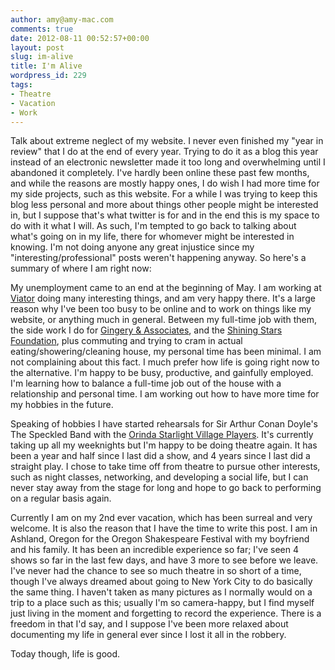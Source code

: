 ```yaml
---
author: amy@amy-mac.com
comments: true
date: 2012-08-11 00:52:57+00:00
layout: post
slug: im-alive
title: I'm Alive
wordpress_id: 229
tags:
- Theatre
- Vacation
- Work
---
```


Talk about extreme neglect of my website. I never even finished my "year in review" that I do at the end of every year. Trying to do it as a blog this year instead of an electronic newsletter made it too long and overwhelming until I abandoned it completely. I've hardly been online these past few months, and while the reasons are mostly happy ones, I do wish I had more time for my side projects, such as this website. For a while I was trying to keep this blog less personal and more about things other people might be interested in, but I suppose that's what twitter is for and in the end this is my space to do with it what I will. As such, I'm tempted to go back to talking about what's going on in my life, there for whomever might be interested in knowing. I'm not doing anyone any great injustice since my "interesting/professional" posts weren't happening anyway. So here's a summary of where I am right now:

My unemployment came to an end at the beginning of May. I am working at [Viator](http://www.viator.com) doing many interesting things, and am very happy there. It's a large reason why I've been too busy to be online and to work on things like my website, or anything much in general. Between my full-time job with them, the side work I do for [Gingery & Associates](http://www.gingeryinfo.com), and the [Shining Stars Foundation](http://www.shiningstarsfoundation.org), plus commuting and trying to cram in actual eating/showering/cleaning house, my personal time has been minimal. I am not complaining about this fact. I much prefer how life is going right now to the alternative. I'm happy to be busy, productive, and gainfully employed. I'm learning how to balance a full-time job out of the house with a relationship and personal time. I am working out how to have more time for my hobbies in the future.

Speaking of hobbies I have started rehearsals for Sir Arthur Conan Doyle's The Speckled Band with the [Orinda Starlight Village Players](http://www.orsvp.org). It's currently taking up all my weeknights but I'm happy to be doing theatre again. It has been a year and half since I last did a show, and 4 years since I last did a straight play. I chose to take time off from theatre to pursue other interests, such as night classes, networking, and developing a social life, but I can never stay away from the stage for long and hope to go back to performing on a regular basis again.

Currently I am on my 2nd ever vacation, which has been surreal and very welcome. It is also the reason that I have the time to write this post. I am in Ashland, Oregon for the Oregon Shakespeare Festival with my boyfriend and his family. It has been an incredible experience so far; I've seen 4 shows so far in the last few days, and have 3 more to see before we leave. I've never had the chance to see so much theatre in so short of a time, though I've always dreamed about going to New York City to do basically the same thing. I haven't taken as many pictures as I normally would on a trip to a place such as this; usually I'm so camera-happy, but I find myself just living in the moment and forgetting to record the experience. There is a freedom in that I'd say, and I suppose I've been more relaxed about documenting my life in general ever since I lost it all in the robbery.

Today though, life is good.
